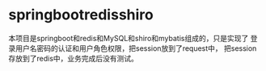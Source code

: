 # springbootredisshiro
本项目是springboot和redis和MySQL和shiro和mybatis组成的，只是实现了 登录用户名密码的认证和用户角色权限，把session放到了request中， 把session存放到了redis中，业务完成后没有测试。
